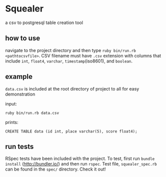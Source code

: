 # Squealer
a csv to postgresql table creation tool
## how to use
navigate to the project directory and then type `ruby bin/run.rb <pathtocsvfile>`.
CSV filename must have `.csv` extension with columns that include `int`, `float4`, `varchar`, `timestamp`(iso8601), and `boolean`.
## example
`data.csv` is included at the root directory of project to all for easy demonstration

input:

`ruby bin/run.rb data.csv`

prints:

`CREATE TABLE data (id int, place varchar(5), score float4);`

## run tests
RSpec tests have been included with the project. To test, first run `bundle install` (http://bundler.io/) and then run `rspec`. Test file, `squealer_spec.rb` can be found in the `spec/` directory. Check it out!
